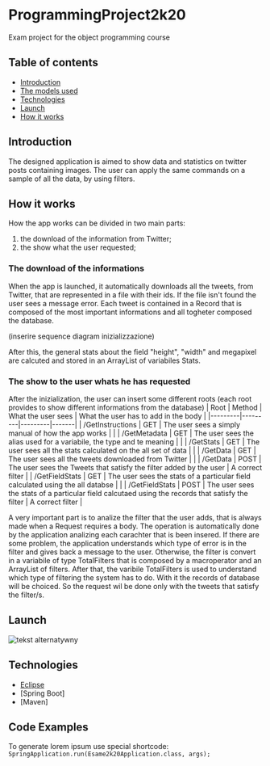 # ProgrammingProject2k20
Exam project for the object programming course

## Table of contents
* [Introduction](Introduction)
* [The models used](The_models_used)
* [Technologies](Technologies)
* [Launch](Launch)
* [How it works](How_it_works)

## Introduction
The designed application is aimed to show data and statistics on twitter posts containing images. The user can apply the same commands on a sample of all the data, by using filters.

## How it works
How the app works can be divided in two main parts:
1. the download of the information from Twitter;
2. the show what the user requested;

### The download of the informations
When the app is launched, it automatically downloads all the tweets, from Twitter, that are represented in a file with their ids.
If the file isn't found the user sees a message error. Each tweet is contained in a Record that is composed of the most important informations and all togheter composed the database. 

(inserire sequence diagram inizializzazione)

After this, the general stats about the field "height", "width" and megapixel are calcuted and stored in an ArrayList of variabiles Stats.

### The show to the user whats he has requested
After the inizialization, the user can insert some different roots (each root provides to show different informations from the database)
| Root | Method | What the user sees | What the user has to add in the body |
|---------|---------|---------|-------|
| /GetInstructions | GET | The user sees a simply manual of how the app works | |
| /GetMetadata | GET | The user sees the alias used for a variabile, the type and te meaning | |
| /GetStats | GET | The user sees all the stats calculated on the all set of data | |
| /GetData | GET | The user sees all the tweets downloaded from Twitter | |
| /GetData | POST | The user sees the Tweets that satisfy the filter added by the user | A correct filter |
| /GetFieldStats | GET | The user sees the stats of a particular field calculated using the all databse | |
| /GetFieldStats | POST | The user sees the stats of a particular field calcutaed using the records that satisfy the filter | A correct filter |

A very important part is to analize the filter that the user adds, that is always made when a Request requires a body.
The operation is automatically done by the application analizing each carachter that is been insered. If there are some problem, the application understands which type of error is in the filter and gives back a message to the user.
Otherwise, the filter is convert in a variabile of type TotalFilters that is composed by a macroperator and an ArrayList of filters.
After that, the varibile TotalFilters is used to understand which type of filtering the system has to do. With it the records of database will be choiced. So the request wil be done only with the tweets that satisfy the filter/s.


## Launch
![tekst alternatywny](immagine)

## Technologies
* [Eclipse](https://bulldogjob.com/news/449-how-to-write-a-good-readme-for-your-github-project)
* [Spring Boot]
* [Maven]

## Code Examples
To generate lorem ipsum use special shortcode: `SpringApplication.run(Esame2k20Application.class, args);`
